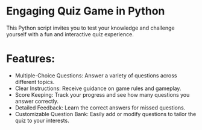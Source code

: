 # Engaging Quiz Game in Python

This Python script invites you to test your knowledge and challenge yourself with a fun and interactive quiz experience.

# Features:

* Multiple-Choice Questions: Answer a variety of questions across different topics.
* Clear Instructions: Receive guidance on game rules and gameplay.
* Score Keeping: Track your progress and see how many questions you answer correctly.
* Detailed Feedback: Learn the correct answers for missed questions.
* Customizable Question Bank: Easily add or modify questions to tailor the quiz to your interests.
